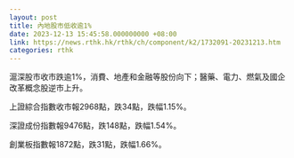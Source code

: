 ```yaml
---
layout: post
title: 內地股市低收逾1%
date: 2023-12-13 15:45:58.000000000 +08:00
link: https://news.rthk.hk/rthk/ch/component/k2/1732091-20231213.htm
categories: rthk
---
```


滬深股市收市跌逾1%，消費、地產和金融等股份向下；醫藥、電力、燃氣及國企改革概念股逆市上升。

上證綜合指數收市報2968點，跌34點，跌幅1.15%。

深證成份指數報9476點，跌148點，跌幅1.54%。

創業板指數報1872點，跌31點，跌幅1.66%。
